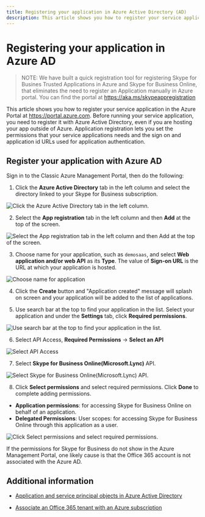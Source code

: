 ```yaml
---
title: Registering your application in Azure Active Directory (AD)
description: This article shows you how to register your service application in the Azure Portal.
---
```


# Registering your application in Azure AD

>NOTE: We have built a quick registration tool for registering Skype for Busines Trusted Applications in Azure and Skype for Business Online, that eliminates the need to register an Application manually in Azure portal.  You can find the portal at https://aka.ms/skypeappregistration

This article shows you how to register your service application in the Azure Portal at https://portal.azure.com. Before running your service application, you need to register it with Azure Active Directory, even if you are hosting your app outside of Azure. Application registration lets you set the permissions that 
your service applications needs and the sign on and application id URLs used for application authentication.

## Register your application with Azure AD

Sign in to the Classic Azure Management Portal, then do the following:

1. Click the **Azure Active Directory** tab in the left column and select the directory linked to your Skype for Business subscription.
 
 ![Click the Azure Active Directory tab in the left column.](images/RegistrationInAzureActiveDirectoryAppRegistrationActiveDirectory.png "image")

2. Select the **App registration** tab in the left column and then **Add** at the top of the screen.

 ![Select the App registration tab in the left column and then Add at the top of the screen.](images/RegistrationInAzureActiveDirectoryAppRegistrationImage.png "image") 

3. Choose name for your application, such as `demosaas`, and select **Web application and/or web API** as its **Type**. The value of **Sign-on URL** is the URL at which your application is hosted. 

 ![Choose name for application](images/RegistrationInAzureActiveDirectoryCreateAppImage.png "image") 

4. Click the **Create** button and "Application created" message will splash on screen and your application will be added to the list of applications. 

5. Use search bar at the top to find your application in the list. Select your application and under the **Settings** tab, click **Required permissions**.
  
 ![Use search bar at the top to find your application in the list.](images/RegistrationInAzureActiveDirectoryRequestPermissionsAppImage.png "image") 
 
6. Select API Access, **Required Permissions** -> **Select an API**

 ![Select API Access](images/RegistrationInAzureActiveDirectoryRequestPermissionsSelectAPIAppImage.png "image") 

7. Select **Skype for Business Online(Microsoft.Lync)**  API.

 ![Select Skype for Business Online(Microsoft.Lync) API.](images/RegistrationInAzureActiveDirectoryimageSelectSFBOnlineAPIImage.png "image") 
 
8. Click **Select permissions** and select required permissions. Click **Done** to complete adding permissions. 
  - **Application permissions**: for accessing Skype for Business Online on behalf of an application. 
  - **Delegated Permissions**:  User scopes: for accessing Skype for Business Online through this application as a user.
 
 ![Click Select permissions and select required permissions.](images/RegistrationInAzureActiveDirectorySelectPermissionsAppImage.png "image") 
  
If the permissions for Skype for Business do not show in the Azure Management Portal, one likely cause is that the Office 365 account is not associated with the Azure AD.

## Additional information

- [Application and service principal objects in Azure Active Directory](https://azure.microsoft.com/documentation/articles/active-directory-application-objects/)

- [Associate an Office 365 tenant with an Azure subscription](/azure/billing-add-office-365-tenant-to-azure-subscription) 
